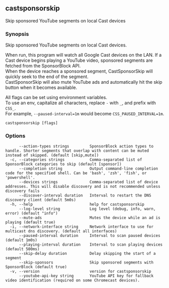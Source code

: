 ## castsponsorskip

Skip sponsored YouTube segments on local Cast devices

### Synopsis

Skip sponsored YouTube segments on local Cast devices.

When run, this program will watch all Google Cast devices on the LAN.
If a Cast device begins playing a YouTube video, sponsored segments are fetched from the SponsorBlock API.  
When the device reaches a sponsored segment, CastSponsorSkip will quickly seek to the end of the segment.  
CastSponsorSkip will also mute YouTube ads and automatically hit the skip button when it becomes available.

All flags can be set using environment variables.  
To use an env, capitalize all characters, replace `-` with `_`, and prefix with `CSS_`.  
For example, `--paused-interval=1m` would become `CSS_PAUSED_INTERVAL=1m`.


```
castsponsorskip [flags]
```

### Options

```
      --action-types strings         SponsorBlock action types to handle. Shorter segments that overlap with content can be muted instead of skipped. (default [skip,mute])
  -c, --categories strings           Comma-separated list of SponsorBlock categories to skip (default [sponsor])
      --completion string            Output command-line completion code for the specified shell. Can be 'bash', 'zsh', 'fish', or 'powershell'.
      --devices strings              Comma-separated list of device addresses. This will disable discovery and is not recommended unless discovery fails
      --discover-interval duration   Interval to restart the DNS discovery client (default 5m0s)
  -h, --help                         help for castsponsorskip
      --log-level string             Log level (debug, info, warn, error) (default "info")
      --mute-ads                     Mutes the device while an ad is playing (default true)
  -i, --network-interface string     Network interface to use for multicast dns discovery. (default all interfaces)
      --paused-interval duration     Interval to scan paused devices (default 1m0s)
      --playing-interval duration    Interval to scan playing devices (default 500ms)
      --skip-delay duration          Delay skipping the start of a segment
      --skip-sponsors                Skip sponsored segments with SponsorBlock (default true)
  -v, --version                      version for castsponsorskip
      --youtube-api-key string       YouTube API key for fallback video identification (required on some Chromecast devices).
```

